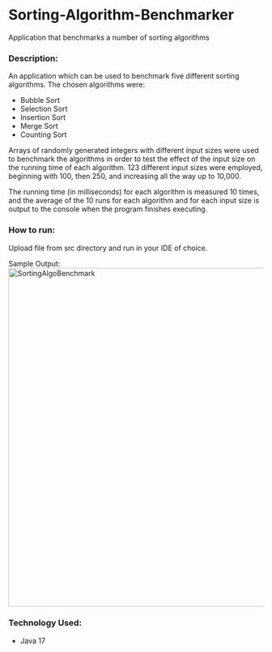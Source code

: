 # Sorting-Algorithm-Benchmarker
Application that benchmarks a number of sorting algorithms

### Description:  
An application which can be used to benchmark five different sorting algorithms. The chosen algorithms were: 
- Bubble Sort
- Selection Sort
- Insertion Sort
- Merge Sort
- Counting Sort  

Arrays of randomly generated integers with different input sizes were used to benchmark the algorithms in order to test the effect of the input size on
the running time of each algorithm. 123 different input sizes were employed, beginning with 100, then 250, and increasing all the way up to 10,000.  

The running time (in milliseconds) for each algorithm is measured 10 times, and the average of the 10 runs for each algorithm and for each input size is output to the console when the program finishes executing.

### How to run:  
Upload file from src directory and run in your IDE of choice. 

Sample Output:  
<img width="669" alt="SortingAlgoBenchmark" src="https://user-images.githubusercontent.com/124048714/217636150-012cf93a-5a50-46c2-9f44-2d3e80d216cc.png">

### Technology Used:  
- Java 17
